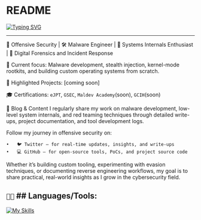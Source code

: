 # README

[![Typing SVG](https://readme-typing-svg.demolab.com/?lines=Cyber+Security+Engineer;Interested+in+Maldev+and+DFIR)](https://git.io/typing-svg)

---

🧠 Offensive Security  | 🛠 Malware Engineer | 🧬 Systems Internals Enthusiast | 🧐 Digital Forensics and Incident Response

🔬 Current focus:
Malware development, stealth injection, kernel-mode rootkits, and building custom operating systems from scratch.

📁 Highlighted Projects:
[coming soon]



🎓 Certifications:
`eJPT`, `GSEC`, `Maldev Academy`(soon), `GCIH`(soon)

📝 Blog & Content
I regularly share my work on malware development, low-level system internals, and red teaming techniques through detailed write-ups, project documentation, and tool development logs.

Follow my journey in offensive security on:

	•	🐦 Twitter — for real-time updates, insights, and write-ups
	•	💻 GitHub — for open-source tools, PoCs, and project source code

Whether it’s building custom tooling, experimenting with evasion techniques, or documenting reverse engineering workflows, my goal is to share practical, real-world insights as I grow in the cybersecurity field.


`👨‍💻` ## Languages/Tools:
---
[![My Skills](https://skillicons.dev/icons?i=c,c++,java,bash,ansible,aws,azure,docker,ai,kali,linux,mint,obsidian,postman,py,redhat,vscode,vim,windows)](https://skillicons.dev)
